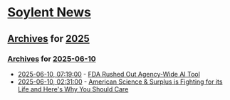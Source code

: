 # [Soylent News](../../../README.md)

## [Archives](../../index.md) for [2025](../index.md)

### [Archives](../../index.md) for [2025-06-10](index.md)

* [2025-06-10, 07:19:00](https://soylentnews.org/article.pl?sid=25/06/09/1152234&from=rss) - [FDA Rushed Out Agency-Wide AI Tool](https://soylentnews.org/article.pl?sid=25/06/09/1152234&from=rss)
* [2025-06-10, 02:31:00](https://soylentnews.org/article.pl?sid=25/06/08/1422259&from=rss) - [American Science & Surplus is Fighting for its Life and Here's Why You Should Care](https://soylentnews.org/article.pl?sid=25/06/08/1422259&from=rss)
